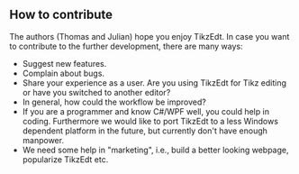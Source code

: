 ## How to contribute ##

The authors (Thomas and Julian) hope you enjoy TikzEdt.
In case you want to contribute to the further development, there are many ways:
  * Suggest new features.
  * Complain about bugs.
  * Share your experience as a user. Are you using TikzEdt for Tikz editing or have you switched to another editor?
  * In general, how could the workflow be improved?
  * If you are a programmer and know C#/WPF well, you could help in coding. Furthermore we would like to port TikzEdt to a less Windows dependent platform in the future, but currently don't have enough manpower.
  * We need some help in "marketing", i.e., build a better looking webpage, popularize TikzEdt etc.